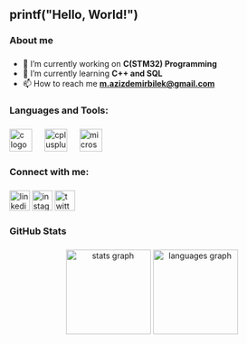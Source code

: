 <h2 align="left">printf("Hello, World!")</h2>

###

<h3 align="left">About me</h3>

###

- 🔭 I’m currently working on **C(STM32) Programming**
- 🌱 I’m currently learning **C++ and SQL**
- 📫 How to reach me **m.azizdemirbilek@gmail.com**

###

<h3 align="left">Languages and Tools:</h3>

###

<div align="left">
  <img src="https://cdn.jsdelivr.net/gh/devicons/devicon/icons/c/c-plain.svg" height="40" alt="c logo"  />
  <img width="14" />
  <img src="https://cdn.jsdelivr.net/gh/devicons/devicon/icons/cplusplus/cplusplus-plain.svg" height="40" alt="cplusplus logo"  />
  <img width="14" />
  <img src="https://cdn.simpleicons.org/microsoftsqlserver/CC2927" height="40" alt="microsoftsqlserver logo"  />
</div>

###

<h3 align="left">Connect with me:</h3>

###

<div align="left">
    <a href="https://tr.linkedin.com/in/azizdb" target="_blank">
      <img src="https://img.shields.io/static/v1?message=azizdb&logo=linkedin&label=&color=34465D&logoColor=white&labelColor=0A66C2&style=for-the-badge" height="36" alt="linkedin logo"  /></a>
    <a href="https://www.instagram.com/azizdb" target="_blank">
      <img src="https://img.shields.io/static/v1?message=azizdb&logo=instagram&label=&color=34465D&logoColor=white&labelColor=E4405F&style=for-the-badge" height="36" alt="instagram logo"  /></a>
    <a href="https://x.com/azizdemirbilek" target="_blank">
      <img src="https://img.shields.io/static/v1?message=azizdemirbilek&logo=X&label=&color=34465D&logoColor=white&labelColor=000000&style=for-the-badge" height="36" alt="twitter logo"  /></a>
</div>

###

<h3 align="left">GitHub Stats</h3>

###

<div align="center">
  <img src="https://github-readme-stats.vercel.app/api?username=azizdb&hide_title=false&hide_rank=false&show_icons=true&include_all_commits=true&count_private=true&disable_animations=false&theme=midnight-purple&locale=en&hide_border=false" height="150" alt="stats graph"  />
  <img src="https://github-readme-stats.vercel.app/api/top-langs?username=azizdb&locale=en&hide_title=false&layout=compact&card_width=320&langs_count=5&theme=midnight-purple&hide_border=false" height="150" alt="languages graph"  />
</div>

###
